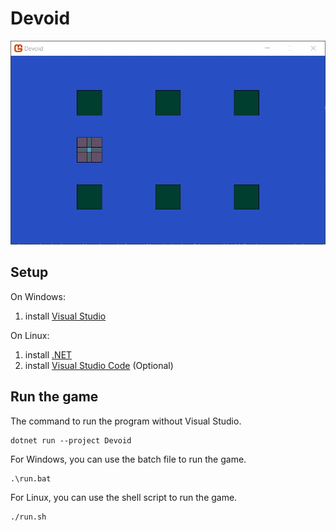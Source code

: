 # Devoid
![game window](./images/game_window.webp)

## Setup
On Windows: 
1. install [Visual Studio](https://visualstudio.microsoft.com/vs/)

On Linux: 
1. install [.NET](https://dotnet.microsoft.com/en-us/download)
2. install [Visual Studio Code](https://code.visualstudio.com/?wt.mc_id=vscom_downloads) (Optional)


## Run the game
The command to run the program without Visual Studio.
```
dotnet run --project Devoid
```

For Windows, you can use the batch file to run the game.
```
.\run.bat
```

For Linux, you can use the shell script to run the game.
```
./run.sh
```
